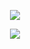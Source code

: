 <p align="center">
  <img src="https://static.planetminecraft.com/files/profile_banner/2412009_2.jpg"&text=Hey Everyone!🕹️&animation=fadeIn&type=waving&color=gradient&height=100"/>
</p>


<p align="center">
  <img src="https://static.planetminecraft.com/files/profile_banner/2412009_2.jpg?text=Hey Everyone!🕹️&animation=fadeIn&type=waving&color=gradient&height=100"/>
</p>
